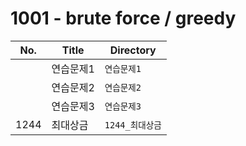 # 1001 - brute force / greedy

| No.  | Title           | Directory             |
| ---- | --------------- | --------------------- |
|  | 연습문제1        | `연습문제1` |
|  | 연습문제2       | `연습문제2` |
|  | 연습문제3       | `연습문제3` |
| 1244  | 최대상금       | `1244_최대상금` |

